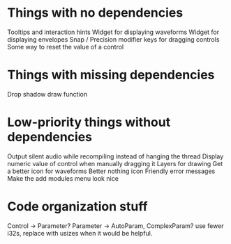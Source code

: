 # Things with no dependencies
Tooltips and interaction hints
Widget for displaying waveforms
Widget for displaying envelopes
Snap / Precision modifier keys for dragging controls
Some way to reset the value of a control

# Things with missing dependencies
Drop shadow draw function

# Low-priority things without dependencies
Output silent audio while recompiling instead of hanging the thread
Display numeric value of control when manually dragging it
Layers for drawing
Get a better icon for waveforms
Better nothing icon
Friendly error messages
Make the add modules menu look nice

# Code organization stuff
Control -> Parameter?
Parameter -> AutoParam, ComplexParam?
use fewer i32s, replace with usizes when it would be helpful.
